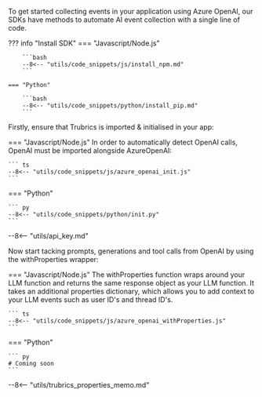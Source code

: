 To get started collecting events in your application using Azure OpenAI, our SDKs have methods to automate AI event collection with a single line of code.

??? info "Install SDK"
    === "Javascript/Node.js"

        ```bash
        --8<-- "utils/code_snippets/js/install_npm.md"
        ```

    === "Python"

        ```bash
        --8<-- "utils/code_snippets/python/install_pip.md"
        ```

Firstly, ensure that Trubrics is imported & initialised in your app:

=== "Javascript/Node.js"
    In order to automatically detect OpenAI calls, OpenAI must be imported alongside AzureOpenAI:

    ``` ts
    --8<-- "utils/code_snippets/js/azure_openai_init.js"
    ```

=== "Python"

    ``` py
    --8<-- "utils/code_snippets/python/init.py"
    ```

--8<-- "utils/api_key.md"

Now start tacking prompts, generations and tool calls from OpenAI by using the withProperties wrapper:

=== "Javascript/Node.js"
    The withProperties function wraps around your LLM function and returns the same response object as your LLM function.
    It takes an additional properties dictionary, which allows you to add context to your LLM events such as user ID's and thread ID's.

    ``` ts
    --8<-- "utils/code_snippets/js/azure_openai_withProperties.js"
    ```

=== "Python"

    ``` py
    # Coming soon
    ```

--8<-- "utils/trubrics_properties_memo.md"